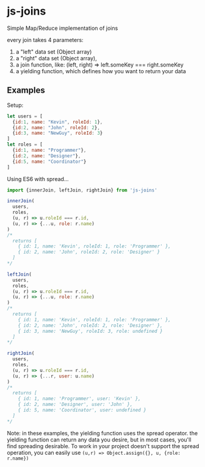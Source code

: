# js-joins
Simple Map/Reduce implementation of joins

every join takes 4 parameters: 
1) a "left" data set (Object array)
2) a "right" data set (Object array), 
3) a join function, like: (left, right) => left.someKey === right.someKey
4) a yielding function, which defines how you want to return your data

## Examples
Setup:
```javascript
let users = [
  {id:1, name: "Kevin", roleId: 1}, 
  {id:2, name: "John", roleId: 2},
  {id:3, name: "NewGuy", roleId: 3}
]
let roles = [
  {id:1, name: "Programmer"}, 
  {id:2, name: "Designer"},
  {id:5, name: "Coordinator"}
]
```
Using ES6 with spread...
```javascript
import {innerJoin, leftJoin, rightJoin} from 'js-joins'

innerJoin(
  users, 
  roles,
  (u, r) => u.roleId === r.id,
  (u, r) => {...u, role: r.name)
)
/* 
  returns [ 
    { id: 1, name: 'Kevin', roleId: 1, role: 'Programmer' },
    { id: 2, name: 'John', roleId: 2, role: 'Designer' } 
  ]
*/

leftJoin(
  users, 
  roles,
  (u, r) => u.roleId === r.id,
  (u, r) => {...u, role: r.name)
)
/* 
  returns [ 
    { id: 1, name: 'Kevin', roleId: 1, role: 'Programmer' },
    { id: 2, name: 'John', roleId: 2, role: 'Designer' },
    { id: 3, name: 'NewGuy', roleId: 3, role: undefined }
  ]
*/

rightJoin(
  users, 
  roles,
  (u, r) => u.roleId === r.id,
  (u, r) => {...r, user: u.name)
)
/*
  returns [ 
    { id: 1, name: 'Programmer', user: 'Kevin' },
    { id: 2, name: 'Designer', user: 'John' },
    { id: 5, name: 'Coordinator', user: undefined } 
  ]
*/
```
Note: in these examples, the yielding function uses the spread operator. the yielding function can return any data you desire, but in most cases, you'll find spreading desirable. To work in your project doesn't support the spread operation, you can easily use ```(u,r) => Object.assign({}, u, {role: r.name})```

